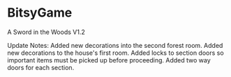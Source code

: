 # BitsyGame
A Sword in the Woods V1.2

Update Notes:
Added new decorations into the second forest room.
Added new decorations to the house's first room.
Added locks to section doors so important items must be picked up before proceeding.
Added two way doors for each section.
